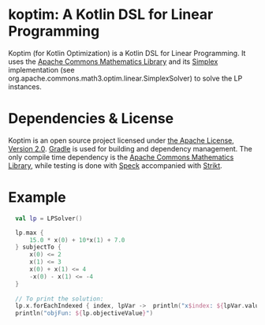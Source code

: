 # koptim: A Kotlin DSL for Linear Programming

Koptim (for Kotlin Optimization) is a Kotlin DSL for Linear Programming. It uses the [Apache Commons Mathematics Library](http://commons.apache.org/proper/commons-math/) and its [Simplex](https://en.wikipedia.org/wiki/Simplex_algorithm) implementation (see org.apache.commons.math3.optim.linear.SimplexSolver) to solve the LP instances. 

# Dependencies & License
Koptim is an open source project licensed under [the Apache License, Version 2.0](http://www.apache.org/licenses/LICENSE-2.0.txt). 
[Gradle](https://gradle.org/) is used for building and dependency management.
The only compile time dependency is the [Apache Commons Mathematics Library](http://commons.apache.org/proper/commons-math/), while testing is done with [Speck](http://spekframework.org/) accompanied with [Strikt](https://strikt.io/).

# Example
```kotlin
  val lp = LPSolver()

  lp.max {
      15.0 * x(0) + 10*x(1) + 7.0
  } subjectTo {
      x(0) <= 2
      x(1) <= 3
      x(0) + x(1) <= 4
      -x(0) - x(1) <= -4
  }  
  
  // To print the solution: 
  lp.x.forEachIndexed { index, lpVar ->  println("x$index: ${lpVar.value}")}
  println("objFun: ${lp.objectiveValue}")    
```